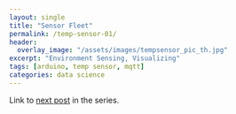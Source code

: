 ```yaml
---
layout: single
title: "Sensor Fleet"
permalink: /temp-sensor-01/
header:
  overlay_image: "/assets/images/tempsensor_pic_th.jpg"
excerpt: "Environment Sensing, Visualizing"
tags: [arduino, temp sensor, mqtt]
categories: data science
---
```


Link to [next post](/temp-sensor-02/) in the series.
